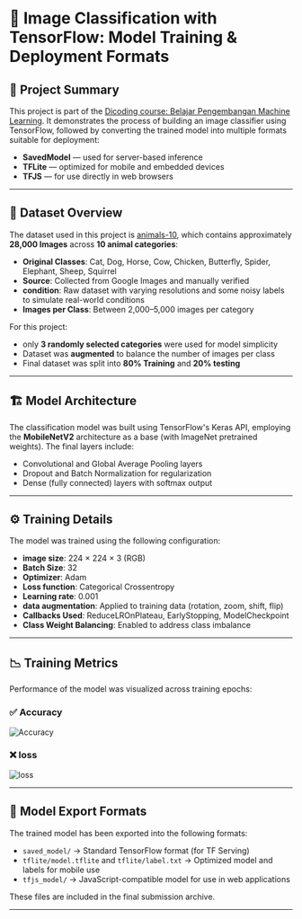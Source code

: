 # 🐾 Image Classification with TensorFlow: Model Training &amp; Deployment Formats

## 📌 Project Summary

This project is part of the [Dicoding course: Belajar Pengembangan Machine Learning](https://www.dicoding.com/academies/185/corridor). It demonstrates the process of building an image classifier using TensorFlow, followed by converting the trained model into multiple formats suitable for deployment:

* **SavedModel** — used for server-based inference
* **TFLite** — optimized for mobile and embedded devices
* **TFJS** — for use directly in web browsers

---

## 📁 Dataset Overview

The dataset used in this project is [animals-10](https://www.kaggle.com/datasets/alessiocorrado99/animals10), which contains approximately **28,000 Images** across **10 animal categories**:

* **Original Classes**: Cat, Dog, Horse, Cow, Chicken, Butterfly, Spider, Elephant, Sheep, Squirrel
* **Source**: Collected from Google Images and manually verified
* **condition**: Raw dataset with varying resolutions and some noisy labels to simulate real-world conditions
* **Images per Class**: Between 2,000–5,000 images per category

For this project:

* only **3 randomly selected categories** were used for model simplicity
* Dataset was **augmented** to balance the number of images per class
* Final dataset was split into **80% Training** and **20% testing**

---

## 🏗️ Model Architecture

The classification model was built using TensorFlow's Keras API, employing the **MobileNetV2** architecture as a base (with ImageNet pretrained weights). The final layers include:

* Convolutional and Global Average Pooling layers
* Dropout and Batch Normalization for regularization
* Dense (fully connected) layers with softmax output

---

## ⚙️ Training Details

The model was trained using the following configuration:

* **image size**: 224 × 224 × 3 (RGB)
* **Batch Size**: 32
* **Optimizer**: Adam
* **Loss function**: Categorical Crossentropy
* **Learning rate**: 0.001
* **data augmentation**: Applied to training data (rotation, zoom, shift, flip)
* **Callbacks Used**: ReduceLROnPlateau, EarlyStopping, ModelCheckpoint
* **Class Weight Balancing**: Enabled to address class imbalance

---

## 📉 Training Metrics

Performance of the model was visualized across training epochs:

### ✅ Accuracy

![Accuracy](accuracy.png)

### ❌ loss

![loss](loss.png)

---

## 🚀 Model Export Formats

The trained model has been exported into the following formats:

* `saved_model/` → Standard TensorFlow format (for TF Serving)
* `tflite/model.tflite` and `tflite/label.txt` → Optimized model and labels for mobile use
* `tfjs_model/` → JavaScript-compatible model for use in web applications

These files are included in the final submission archive.

---
